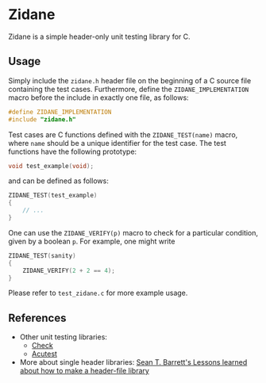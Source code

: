 # Zidane

Zidane is a simple header-only unit testing library for C.

## Usage

Simply include the `zidane.h` header file on the beginning of a C source file containing the test cases. Furthermore, define the `ZIDANE_IMPLEMENTATION` macro before the include in exactly one file, as follows:

```c
#define ZIDANE_IMPLEMENTATION
#include "zidane.h"
```

Test cases are C functions defined with the `ZIDANE_TEST(name)` macro, where `name` should be a unique identifier for the test case. The test functions have the following prototype:

```c
void test_example(void);
```

and can be defined as follows:

```c
ZIDANE_TEST(test_example)
{
	// ...
}
```

One can use the `ZIDANE_VERIFY(p)` macro to check for a particular condition, given by a boolean `p`. For example, one might write

```c
ZIDANE_TEST(sanity)
{
	ZIDANE_VERIFY(2 + 2 == 4);
}
```

Please refer to `test_zidane.c` for more example usage.

## References

- Other unit testing libraries:
  - [Check](https://github.com/libcheck/check)
  - [Acutest](https://github.com/mity/acutest)
- More about single header libraries: [Sean T. Barrett's Lessons learned about how to make a header-file library](https://github.com/nothings/stb/blob/master/docs/std_howto.txt)
